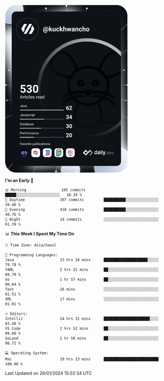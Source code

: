 <a href="https://app.daily.dev/kuckhwancho"><img src="https://github.com/kuckjwi0928/kuckjwi0928/blob/master/devcard.svg" width="400" alt="Kuckjwi Devcard"/></a>

<!--START_SECTION:waka-->
**I'm an Early 🐤** 

```text
🌞 Morning                185 commits         █████░░░░░░░░░░░░░░░░░░░░   18.39 % 
🌆 Daytime                397 commits         ██████████░░░░░░░░░░░░░░░   39.46 % 
🌃 Evening                410 commits         ██████████░░░░░░░░░░░░░░░   40.76 % 
🌙 Night                  14 commits          ░░░░░░░░░░░░░░░░░░░░░░░░░   01.39 % 
```


📊 **This Week I Spent My Time On** 

```text
🕑︎ Time Zone: Asia/Seoul

💬 Programming Languages: 
Java                     23 hrs 26 mins      ████████████████████░░░░░   79.78 % 
YAML                     2 hrs 52 mins       ██░░░░░░░░░░░░░░░░░░░░░░░   09.79 % 
Go                       1 hr 57 mins        ██░░░░░░░░░░░░░░░░░░░░░░░   06.64 % 
Text                     26 mins             ░░░░░░░░░░░░░░░░░░░░░░░░░   01.51 % 
XML                      17 mins             ░░░░░░░░░░░░░░░░░░░░░░░░░   01.01 % 

🔥 Editors: 
IntelliJ                 24 hrs 31 mins      █████████████████████░░░░   83.48 % 
VS Code                  2 hrs 52 mins       ██░░░░░░░░░░░░░░░░░░░░░░░   09.80 % 
GoLand                   1 hr 58 mins        ██░░░░░░░░░░░░░░░░░░░░░░░   06.72 % 

💻 Operating System: 
Mac                      29 hrs 23 mins      █████████████████████████   100.00 % 
```


 Last Updated on 28/01/2024 15:02:34 UTC
<!--END_SECTION:waka-->
